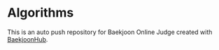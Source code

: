 # Algorithms
This is an auto push repository for Baekjoon Online Judge created with [BaekjoonHub](https://github.com/BaekjoonHub/BaekjoonHub).
